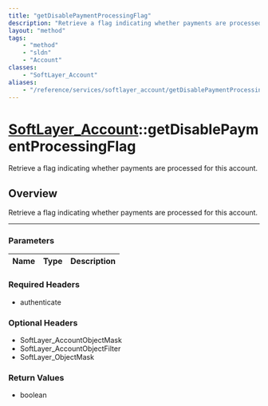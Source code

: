 ```yaml
---
title: "getDisablePaymentProcessingFlag"
description: "Retrieve a flag indicating whether payments are processed for this account."
layout: "method"
tags:
    - "method"
    - "sldn"
    - "Account"
classes:
    - "SoftLayer_Account"
aliases:
    - "/reference/services/softlayer_account/getDisablePaymentProcessingFlag"
---
```

# [SoftLayer_Account](/reference/services/SoftLayer_Account)::getDisablePaymentProcessingFlag


Retrieve a flag indicating whether payments are processed for this account.


## Overview 
Retrieve a flag indicating whether payments are processed for this account.

-----

### Parameters 
|Name | Type | Description |
| --- | --- | --- |


### Required Headers
* authenticate


### Optional Headers
* SoftLayer_AccountObjectMask
* SoftLayer_AccountObjectFilter
* SoftLayer_ObjectMask

### Return Values
* boolean




